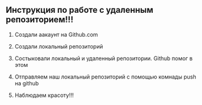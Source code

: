 
## Инструкция по работе с удаленным репозиторием!!!

1. Создали аакаунт на Github.com

2. Создали локальный репозиторий

3. Состыковали локальный и удаленный репозитории. Github помог в этом

4. Отправляем наш локальный репозиторий с помощью комнады push на github

5. Наблюдаем красоту!!!
